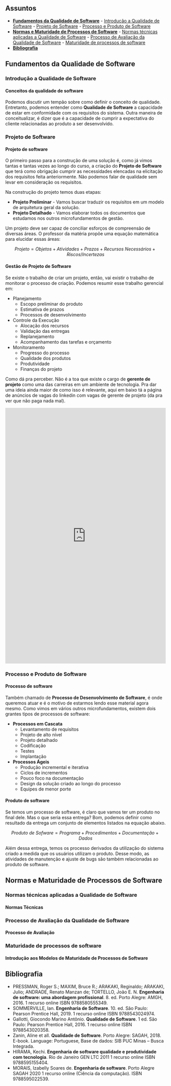 

## Assuntos
- [**Fundamentos da Qualidade de Software**](#fundamentos-da-qualidade-de-software)
      - [Introdução a Qualidade de Software](#introducao-a-qualidade-de-software)
      - [Projeto de Software](#projeto-de-software)
      - [Processo e Produto de Software](#processo-e-produto-de-software)
- [**Normas e Maturidade de Processos de Software**](#normas-e-maturidade-de-processos-de-software)
      - [Normas técnicas aplicadas a Qualidade de Software](#normas-tecnicas-aplicadas-a-qualidade-de-software)
      - [Processo de Avaliação da Qualidade de Software](#processo-de-avaliacao-da-qualidade-de-software)
      - [Maturidade de processos de software](#maturidade-de-processos-de-software)
- [**Bibliografia**](#bibliografia)

## Fundamentos da Qualidade de Software
### Introdução a Qualidade de Software
#### Conceitos da qualidade de software

Podemos discutir um tempão sobre como definir o conceito de qualidade. Entretanto, podemos entender como **Qualidade de Software** a capacidade de estar em conformidade com os requisitos do sistema. Outra maneira de conceitualizar, é dizer que é a capacidade de cumprir a expectativa do cliente relacionadas ao produto a ser desenvolvido.

### Projeto de Software 
#### Projeto de software

O primeiro passo para a construção de uma solução é, como já vimos tantas e tantas vezes ao longo do curso, a criação do **Projeto de Software** que terá como obrigação cumprir as necessidades elencadas na elicitação dos requisitos feita anteriormente. Não podemos falar de qualidade sem levar em consideração os requisitos.

Na construção do projeto temos duas etapas:

 - **Projeto Preliminar** - Vamos buscar traduzir os requisitos em um modelo de arquitetura geral da solução.
 - **Projeto Detalhado** - Vamos elaborar todos os documentos que estudamos nos outros microfundamentos de gestão.

Um projeto deve ser capaz de conciliar esforços de compreensão de diversas áreas. O professor da matéria propõe uma equação matemática para elucidar essas áreas:

$$ Projeto = Objetos + Atividades + Prazos + Recursos\ Necessários + Riscos/Incertezas $$

#### Gestão de Projeto de Software

Se existe o trabalho de criar um projeto, então, vai existir o trabalho de monitorar o processo de criação. Podemos resumir esse trabalho gerencial em:

 - Planejamento
     - Escopo preliminar do produto
     - Estimativa de prazos
     - Processos de desenvolvimento
 - Controle da Execução
     - Alocação dos recursos
     - Validação das entregas
     - Replanejamento
     - Acompanhamento das tarefas e orçamento
 - Monitoramento
     - Progresso do processo
     - Qualidade dos produtos
     - Produtividade
     - Finanças do projeto

Como dá pra perceber. Não é a toa que existe o cargo de **gerente de projeto** como uma das carreiras em um ambiente de tecnologia. Pra dar uma ideia ainda maior de como isso é relevante, aqui em baixo tá a página de anúncios de vagas do linkedin com vagas de gerente de projeto (da pra ver que não paga nada mal).

<iframe src="https://www.infojobs.com.br/vagas-de-gerente-projetos-ti.aspx" frameborder="0" width="100%" height="800"></iframe>

### Processo e Produto de Software
#### Processo de software

Também chamado de **Processo de Desenvolvimento de Software**, é onde queremos atuar e é o motivo de estarmos lendo esse material agora mesmo. Como vimos em vários outros microfundamentos, existem dois grantes tipos de processos de software:

 - **Processos em Cascata**
     - Levantamento de requisitos
     - Projeto de alto nível
     - Projeto detalhado
     - Codificação
     - Testes
     - Implantação
 - **Processos Ágeis**
     - Produção incremental e iterativa
     - Ciclos de incrementos
     - Pouco foco na documentação
     - Design da solução criado ao longo do processo
     - Equipes de menor porte

#### Produto de software

Se temos um processo de software, é claro que vamos ter um produto no final dele. Mas o que seria essa entrega? Bom, podemos definir como resultado da entrega um conjunto de elementos listados na equação abaixo.

$$ Produto\ de\ Sofware = Programa + Procedimentos + Documentação + Dados $$

Além dessa entrega, temos os processo derivados da utilização do sistema criado a medida que os usuários utilizam o produto. Desse modo, as atividades de manutenção e ajuste de bugs são também relacionadas ao produto de software.

## Normas e Maturidade de Processos de Software
### Normas técnicas aplicadas a Qualidade de Software
#### Normas Técnicas

### Processo de Avaliação da Qualidade de Software
#### Processo de Avaliação

### Maturidade de processos de software
#### Introdução aos Modelos de Maturidade de Processos de Software 

## Bibliografia
 - PRESSMAN, Roger S.; MAXIM, Bruce R.; ARAKAKI, Reginaldo; ARAKAKI, Julio; ANDRADE, Renato Manzan de; TORTELLO, João E. N. **Engenharia de software: uma abordagem profissional**. 8. ed. Porto Alegre: AMGH, 2016. 1 recurso online ISBN 9788580555349.
 - SOMMERVILLE, Ian. **Engenharia de Software**. 10. ed. São Paulo: Pearson Prentice Hall, 2019. 1 recurso online ISBN 9788543024974.
 - Gallotti, Giocondo Marino Antônio. **Qualidade de Software**. 1 ed. São Paulo: Pearson Prentice Hall, 2016. 1 recurso online ISBN 9788543020358.
 - Zanin, Aline et all. **Qualidade de Software**. Porto Alegre: SAGAH, 2018. E-book. Language: Portuguese, Base de dados: SIB PUC Minas – Busca Integrada.
 - HIRAMA, Kechi. **Engenharia de software qualidade e produtividade com tecnologia**. Rio de Janeiro GEN LTC 2011 1 recurso online ISBN 9788595155404.
 - MORAIS, Izabelly Soares de. **Engenharia de software**. Porto Alegre SAGAH 2020 1 recurso online (Ciência da computação). ISBN 9788595022539.